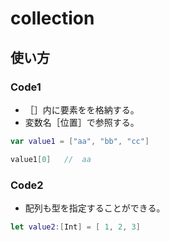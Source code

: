 # collection

## 使い方

### Code1

- ［］内に要素をを格納する。
- 変数名［位置］で参照する。

```swift
var value1 = ["aa", "bb", "cc"]

value1[0]   //  aa
```

### Code2

- 配列も型を指定することができる。

```swift
let value2:[Int] = [ 1, 2, 3]
```
